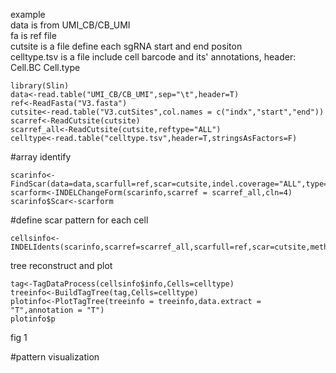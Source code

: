example<br />
data is from UMI_CB/CB_UMI<br />
fa is ref file<br />
cutsite is a file define each sgRNA start and end positon<br />
celltype.tsv is a file include cell barcode and its' annotations, header: Cell.BC Cell.type

```
library(Slin)
data<-read.table("UMI_CB/CB_UMI",sep="\t",header=T)
ref<-ReadFasta("V3.fasta")
cutsite<-read.table("V3.cutSites",col.names = c("indx","start","end"))
scarref<-ReadCutsite(cutsite)
scarref_all<-ReadCutsite(cutsite,reftype="ALL")
celltype<-read.table("celltype.tsv",header=T,stringsAsFactors=F)
```

#array identify<br />
```
scarinfo<-FindScar(data=data,scarfull=ref,scar=cutsite,indel.coverage="ALL",type="test",cln=8)
scarform<-INDELChangeForm(scarinfo,scarref = scarref_all,cln=4)
scarinfo$Scar<-scarform
```
#define scar pattern for each cell<br />
```
cellsinfo<-INDELIdents(scarinfo,scarref=scarref_all,scarfull=ref,scar=cutsite,method.use="umi.num",indel.coverage="ALL",cln=4)
```
tree reconstruct and plot
```
tag<-TagDataProcess(cellsinfo$info,Cells=celltype)
treeinfo<-BuildTagTree(tag,Cells=celltype)
plotinfo<-PlotTagTree(treeinfo = treeinfo,data.extract = "T",annotation = "T")
plotinfo$p
```
fig 1 <br />

#pattern visualization <br />
